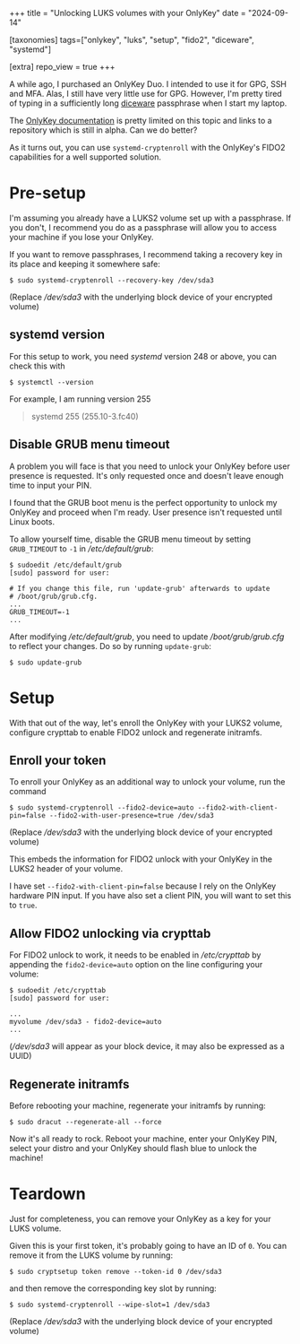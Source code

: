 +++
title = "Unlocking LUKS volumes with your OnlyKey"
date = "2024-09-14"

[taxonomies]
tags=["onlykey", "luks", "setup", "fido2", "diceware", "systemd"]

[extra]
repo_view = true
+++

A while ago, I purchased an OnlyKey Duo. I intended to use it for GPG, SSH and MFA. Alas, I still have very little use for GPG. However, I'm pretty tired of typing in a sufficiently long [diceware](https://www.eff.org/dice) passphrase when I start my laptop.

The [OnlyKey documentation](https://docs.onlykey.io/full-disk-encryption.html) is pretty limited on this topic and links to a repository which is still in alpha. Can we do better?

As it turns out, you can use `systemd-cryptenroll` with the OnlyKey's FIDO2 capabilities for a well supported solution.

# Pre-setup
I'm assuming you already have a LUKS2 volume set up with a passphrase. If you don't, I recommend you do as a passphrase will allow you to access your machine if you lose your OnlyKey.

If you want to remove passphrases, I recommend taking a recovery key in its place and keeping it somewhere safe:
```
$ sudo systemd-cryptenroll --recovery-key /dev/sda3
```
(Replace _/dev/sda3_ with the underlying block device of your encrypted volume)

## systemd version
For this setup to work, you need _systemd_ version 248 or above, you can check this with
```
$ systemctl --version
```

For example, I am running version 255
> systemd 255 (255.10-3.fc40)

## Disable GRUB menu timeout
A problem you will face is that you need to unlock your OnlyKey before user presence is requested. It's only requested once and doesn't leave enough time to input your PIN.

I found that the GRUB boot menu is the perfect opportunity to unlock my OnlyKey and proceed when I'm ready. User presence isn't requested until Linux boots.

To allow yourself time, disable the GRUB menu timeout by setting `GRUB_TIMEOUT` to `-1` in _/etc/default/grub_:
```
$ sudoedit /etc/default/grub
[sudo] password for user:

# If you change this file, run 'update-grub' afterwards to update
# /boot/grub/grub.cfg.
...
GRUB_TIMEOUT=-1
...
```

After modifying _/etc/default/grub_, you need to update _/boot/grub/grub.cfg_ to reflect your changes. Do so by running `update-grub`:
```
$ sudo update-grub
```

# Setup
With that out of the way, let's enroll the OnlyKey with your LUKS2 volume, configure crypttab to enable FIDO2 unlock and regenerate initramfs.

## Enroll your token
To enroll your OnlyKey as an additional way to unlock your volume, run the command
```
$ sudo systemd-cryptenroll --fido2-device=auto --fido2-with-client-pin=false --fido2-with-user-presence=true /dev/sda3
```

(Replace _/dev/sda3_ with the underlying block device of your encrypted volume)

This embeds the information for FIDO2 unlock with your OnlyKey in the LUKS2 header of your volume.

I have set `--fido2-with-client-pin=false` because I rely on the OnlyKey hardware PIN input. If you have also set a client PIN, you will want to set this to `true`.

## Allow FIDO2 unlocking via crypttab
For FIDO2 unlock to work, it needs to be enabled in _/etc/crypttab_ by appending the `fido2-device=auto` option on the line configuring your volume:
```
$ sudoedit /etc/crypttab
[sudo] password for user:

...
myvolume /dev/sda3 - fido2-device=auto
...
```
(_/dev/sda3_ will appear as your block device, it may also be expressed as a UUID)

## Regenerate initramfs
Before rebooting your machine, regenerate your initramfs by running:
```
$ sudo dracut --regenerate-all --force
```

Now it's all ready to rock. Reboot your machine, enter your OnlyKey PIN, select your distro and your OnlyKey should flash blue to unlock the machine!

# Teardown
Just for completeness, you can remove your OnlyKey as a key for your LUKS volume.

Given this is your first token, it's probably going to have an ID of `0`. You can remove it from the LUKS volume by running:
```
$ sudo cryptsetup token remove --token-id 0 /dev/sda3
``` 
and then remove the corresponding key slot by running:
```
$ sudo systemd-cryptenroll --wipe-slot=1 /dev/sda3
```
(Replace _/dev/sda3_ with the underlying block device of your encrypted volume)